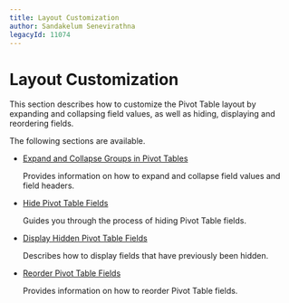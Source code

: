 ```yaml
---
title: Layout Customization
author: Sandakelum Senevirathna
legacyId: 11074
---
```

# Layout Customization
This section describes how to customize the Pivot Table layout by expanding and collapsing field values, as well as hiding, displaying and reordering fields.

The following sections are available.
* [Expand and Collapse Groups in Pivot Tables](layout-customization/expand-and-collapse-groups-in-pivot-tables.md)
	
	Provides information on how to expand and collapse field values and field headers.
* [Hide Pivot Table Fields](layout-customization/hide-pivot-table-fields.md)
	
	Guides you through the process of hiding Pivot Table fields.
* [Display Hidden Pivot Table Fields](layout-customization/display-hidden-pivot-table-fields.md)
	
	Describes how to display fields that have previously been hidden.
* [Reorder Pivot Table Fields](layout-customization/reorder-pivot-table-fields.md)
	
	Provides information on how to reorder Pivot Table fields.